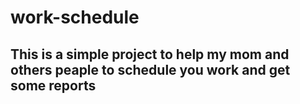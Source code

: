# work-schedule

## This is a simple project to help my mom and others peaple to schedule you work and get some reports

